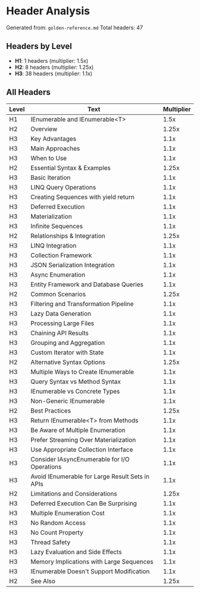 # Header Analysis

Generated from: `golden-reference.md`
Total headers: 47

## Headers by Level

- **H1**: 1 headers (multiplier: 1.5x)
- **H2**: 8 headers (multiplier: 1.25x)
- **H3**: 38 headers (multiplier: 1.1x)

## All Headers

| Level | Text | Multiplier |
|-------|------|------------|
| H1 | IEnumerable and IEnumerable&lt;T&gt; | 1.5x |
| H2 | Overview | 1.25x |
| H3 | Key Advantages | 1.1x |
| H3 | Main Approaches | 1.1x |
| H3 | When to Use | 1.1x |
| H2 | Essential Syntax & Examples | 1.25x |
| H3 | Basic Iteration | 1.1x |
| H3 | LINQ Query Operations | 1.1x |
| H3 | Creating Sequences with yield return | 1.1x |
| H3 | Deferred Execution | 1.1x |
| H3 | Materialization | 1.1x |
| H3 | Infinite Sequences | 1.1x |
| H2 | Relationships & Integration | 1.25x |
| H3 | LINQ Integration | 1.1x |
| H3 | Collection Framework | 1.1x |
| H3 | JSON Serialization Integration | 1.1x |
| H3 | Async Enumeration | 1.1x |
| H3 | Entity Framework and Database Queries | 1.1x |
| H2 | Common Scenarios | 1.25x |
| H3 | Filtering and Transformation Pipeline | 1.1x |
| H3 | Lazy Data Generation | 1.1x |
| H3 | Processing Large Files | 1.1x |
| H3 | Chaining API Results | 1.1x |
| H3 | Grouping and Aggregation | 1.1x |
| H3 | Custom Iterator with State | 1.1x |
| H2 | Alternative Syntax Options | 1.25x |
| H3 | Multiple Ways to Create IEnumerable | 1.1x |
| H3 | Query Syntax vs Method Syntax | 1.1x |
| H3 | IEnumerable vs Concrete Types | 1.1x |
| H3 | Non-Generic IEnumerable | 1.1x |
| H2 | Best Practices | 1.25x |
| H3 | Return IEnumerable&lt;T&gt; from Methods | 1.1x |
| H3 | Be Aware of Multiple Enumeration | 1.1x |
| H3 | Prefer Streaming Over Materialization | 1.1x |
| H3 | Use Appropriate Collection Interface | 1.1x |
| H3 | Consider IAsyncEnumerable for I/O Operations | 1.1x |
| H3 | Avoid IEnumerable for Large Result Sets in APIs | 1.1x |
| H2 | Limitations and Considerations | 1.25x |
| H3 | Deferred Execution Can Be Surprising | 1.1x |
| H3 | Multiple Enumeration Cost | 1.1x |
| H3 | No Random Access | 1.1x |
| H3 | No Count Property | 1.1x |
| H3 | Thread Safety | 1.1x |
| H3 | Lazy Evaluation and Side Effects | 1.1x |
| H3 | Memory Implications with Large Sequences | 1.1x |
| H3 | IEnumerable Doesn't Support Modification | 1.1x |
| H2 | See Also | 1.25x |
